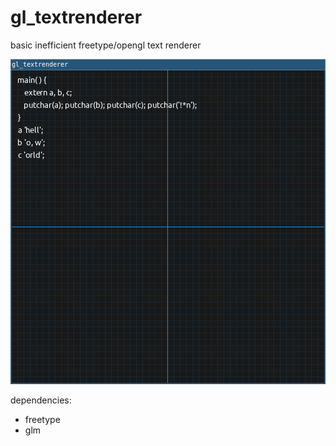 # gl_textrenderer

basic inefficient freetype/opengl text renderer

![screenshot_6.png](screenshots/screenshot_6.png)

dependencies:
 - freetype
 - glm